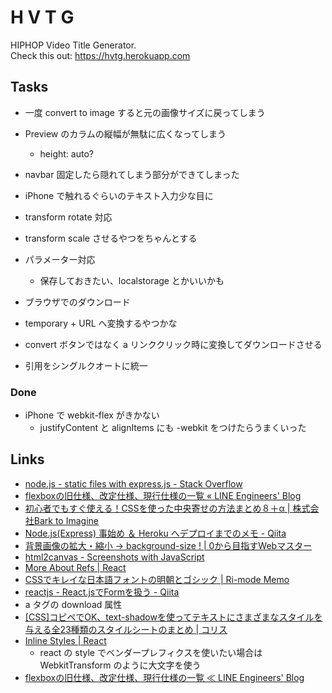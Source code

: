 # H V T G

HIPHOP Video Title Generator.  
Check this out: https://hvtg.herokuapp.com

## Tasks

* 一度 convert to image すると元の画像サイズに戻ってしまう
* Preview のカラムの縦幅が無駄に広くなってしまう
  * height: auto?
* navbar 固定したら隠れてしまう部分ができてしまった
* iPhone で触れるぐらいのテキスト入力少な目に

* transform rotate 対応
* transform scale させるやつをちゃんとする
* パラメーター対応
  * 保存しておきたい、localstorage とかいいかも
* ブラウザでのダウンロード
* temporary + URL へ変換するやつかな
* convert ボタンではなく a リンククリック時に変換してダウンロードさせる
* 引用をシングルクオートに統一

### Done

* iPhone で webkit-flex がきかない
  * justifyContent と alignItems にも -webkit をつけたらうまくいった

## Links

* [node.js - static files with express.js - Stack Overflow](http://stackoverflow.com/questions/10434001/static-files-with-express-js)
* [flexboxの旧仕様、改定仕様、現行仕様の一覧 « LINE Engineers' Blog](http://developers.linecorp.com/blog/?p=2479)
* [初心者でもすぐ使える！CSSを使った中央寄せの方法まとめ８＋α | 株式会社Bark to Imagine](http://barktoimagine.com/web/css/1653)
* [Node.js(Express) 事始め ＆ Heroku へデプロイまでのメモ - Qiita](http://qiita.com/hkusu/items/e46de8c446840c50aefe)
* [背景画像の拡大・縮小 → background-size ! | 0から目指すWebマスター](http://www.allinthemind.biz/markup/css/background-size.html)
* [html2canvas - Screenshots with JavaScript](http://html2canvas.hertzen.com/)
* [More About Refs | React](https://facebook.github.io/react/docs/more-about-refs.html)
* [CSSでキレイな日本語フォントの明朝とゴシック | Ri-mode Memo](http://ri-mode.com/memo/2013/11/08/japanese_font_family/)
* [reactjs - React.jsでFormを扱う - Qiita](http://qiita.com/koba04/items/40cc217ab925ef651113)
* a タグの download 属性
* [[CSS]コピペでOK、text-shadowを使ってテキストにさまざまなスタイルを与える全23種類のスタイルシートのまとめ | コリス](http://coliss.com/articles/build-websites/operation/css/css-text-shadow-comilation-by-boltaway.html)
* [Inline Styles | React](https://facebook.github.io/react/tips/inline-styles.html "Inline Styles | React")
  * react の style でベンダープレフィクスを使いたい場合は WebkitTransform のように大文字を使う
* [flexboxの旧仕様、改定仕様、現行仕様の一覧 ≪ LINE Engineers' Blog](http://developers.linecorp.com/blog/?p=2479 "flexboxの旧仕様、改定仕様、現行仕様の一覧 ≪ LINE Engineers' Blog")
